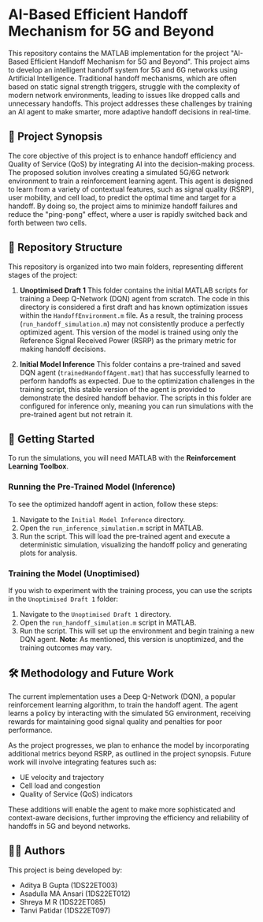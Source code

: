 # AI-Based Efficient Handoff Mechanism for 5G and Beyond

This repository contains the MATLAB implementation for the project "AI-Based Efficient Handoff Mechanism for 5G and Beyond". This project aims to develop an intelligent handoff system for 5G and 6G networks using Artificial Intelligence. Traditional handoff mechanisms, which are often based on static signal strength triggers, struggle with the complexity of modern network environments, leading to issues like dropped calls and unnecessary handoffs. This project addresses these challenges by training an AI agent to make smarter, more adaptive handoff decisions in real-time.

## 📝 Project Synopsis

The core objective of this project is to enhance handoff efficiency and Quality of Service (QoS) by integrating AI into the decision-making process. The proposed solution involves creating a simulated 5G/6G network environment to train a reinforcement learning agent. This agent is designed to learn from a variety of contextual features, such as signal quality (RSRP), user mobility, and cell load, to predict the optimal time and target for a handoff. By doing so, the project aims to minimize handoff failures and reduce the "ping-pong" effect, where a user is rapidly switched back and forth between two cells.

## 📂 Repository Structure

This repository is organized into two main folders, representing different stages of the project:

1.  **Unoptimised Draft 1**
    This folder contains the initial MATLAB scripts for training a Deep Q-Network (DQN) agent from scratch. The code in this directory is considered a first draft and has known optimization issues within the `HandoffEnvironment.m` file. As a result, the training process (`run_handoff_simulation.m`) may not consistently produce a perfectly optimized agent. This version of the model is trained using only the Reference Signal Received Power (RSRP) as the primary metric for making handoff decisions.

2.  **Initial Model Inference**
    This folder contains a pre-trained and saved DQN agent (`trainedHandoffAgent.mat`) that has successfully learned to perform handoffs as expected. Due to the optimization challenges in the training script, this stable version of the agent is provided to demonstrate the desired handoff behavior. The scripts in this folder are configured for inference only, meaning you can run simulations with the pre-trained agent but not retrain it.

## 🚀 Getting Started

To run the simulations, you will need MATLAB with the **Reinforcement Learning Toolbox**.

### Running the Pre-Trained Model (Inference)

To see the optimized handoff agent in action, follow these steps:

1.  Navigate to the `Initial Model Inference` directory.
2.  Open the `run_inference_simulation.m` script in MATLAB.
3.  Run the script. This will load the pre-trained agent and execute a deterministic simulation, visualizing the handoff policy and generating plots for analysis.

### Training the Model (Unoptimised)

If you wish to experiment with the training process, you can use the scripts in the `Unoptimised Draft 1` folder:

1.  Navigate to the `Unoptimised Draft 1` directory.
2.  Open the `run_handoff_simulation.m` script in MATLAB.
3.  Run the script. This will set up the environment and begin training a new DQN agent. **Note**: As mentioned, this version is unoptimized, and the training outcomes may vary.

## 🛠️ Methodology and Future Work

The current implementation uses a Deep Q-Network (DQN), a popular reinforcement learning algorithm, to train the handoff agent. The agent learns a policy by interacting with the simulated 5G environment, receiving rewards for maintaining good signal quality and penalties for poor performance.

As the project progresses, we plan to enhance the model by incorporating additional metrics beyond RSRP, as outlined in the project synopsis. Future work will involve integrating features such as:

* UE velocity and trajectory
* Cell load and congestion
* Quality of Service (QoS) indicators

These additions will enable the agent to make more sophisticated and context-aware decisions, further improving the efficiency and reliability of handoffs in 5G and beyond networks.

## 🧑‍💻 Authors

This project is being developed by:

* Aditya B Gupta (1DS22ET003)
* Asadulla MA Ansari (1DS22ET012)
* Shreya M R (1DS22ET085)
* Tanvi Patidar (1DS22ET097)
